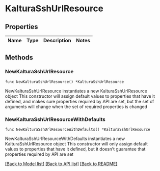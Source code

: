 # KalturaSshUrlResource

## Properties

Name | Type | Description | Notes
------------ | ------------- | ------------- | -------------

## Methods

### NewKalturaSshUrlResource

`func NewKalturaSshUrlResource() *KalturaSshUrlResource`

NewKalturaSshUrlResource instantiates a new KalturaSshUrlResource object
This constructor will assign default values to properties that have it defined,
and makes sure properties required by API are set, but the set of arguments
will change when the set of required properties is changed

### NewKalturaSshUrlResourceWithDefaults

`func NewKalturaSshUrlResourceWithDefaults() *KalturaSshUrlResource`

NewKalturaSshUrlResourceWithDefaults instantiates a new KalturaSshUrlResource object
This constructor will only assign default values to properties that have it defined,
but it doesn't guarantee that properties required by API are set


[[Back to Model list]](../README.md#documentation-for-models) [[Back to API list]](../README.md#documentation-for-api-endpoints) [[Back to README]](../README.md)


